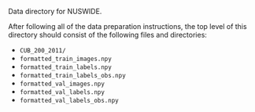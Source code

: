 Data directory for NUSWIDE.

After following all of the data preparation instructions, the top level of this directory should consist of the following files and directories:
* `CUB_200_2011/`
* `formatted_train_images.npy`
* `formatted_train_labels.npy`
* `formatted_train_labels_obs.npy`
* `formatted_val_images.npy`
* `formatted_val_labels.npy`
* `formatted_val_labels_obs.npy`
